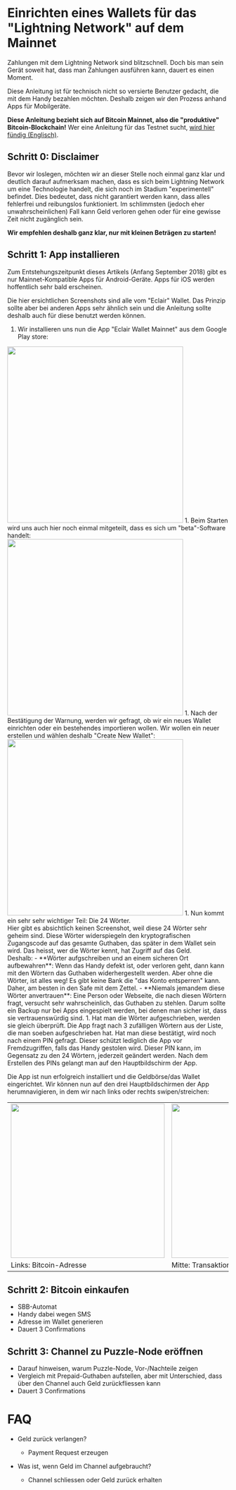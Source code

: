 # Einrichten eines Wallets für das "Lightning Network" auf dem Mainnet

Zahlungen mit dem Lightning Network sind blitzschnell. Doch bis man sein
Gerät soweit hat, dass man Zahlungen ausführen kann, dauert es einen Moment.

Diese Anleitung ist für technisch nicht so versierte Benutzer gedacht, die
mit dem Handy bezahlen möchten. Deshalb zeigen wir den Prozess anhand
Apps für Mobilgeräte.

**Diese Anleitung bezieht sich auf Bitcoin Mainnet, also die "produktive"
Bitcoin-Blockchain!** 
Wer eine Anleitung für das Testnet sucht,
[wird hier fündig (Englisch)](https://gugger.guru/lightning-workshop/).

## Schritt 0: Disclaimer

Bevor wir loslegen, möchten wir an dieser Stelle noch einmal ganz klar und deutlich
darauf aufmerksam machen, dass es sich beim Lightning Network um eine Technologie
handelt, die sich noch im Stadium "experimentell" befindet.
Dies bedeutet, dass nicht garantiert werden kann, dass alles fehlerfrei und reibungslos
funktioniert.
Im schlimmsten (jedoch eher unwahrscheinlichen) Fall kann Geld verloren gehen
oder für eine gewisse Zeit nicht zugänglich sein.

**Wir empfehlen deshalb ganz klar, nur mit kleinen Beträgen zu starten!**

## Schritt 1: App installieren

Zum Entstehungszeitpunkt dieses Artikels (Anfang September 2018) gibt es nur
Mainnet-Kompatible Apps für Android-Geräte. Apps für iOS werden hoffentlich sehr
bald erscheinen.

Die hier ersichtlichen Screenshots sind alle vom "Eclair" Wallet. Das Prinzip sollte aber
bei anderen Apps sehr ähnlich sein und die Anleitung sollte deshalb auch für diese
benutzt werden können.

1. Wir installieren uns nun die App "Eclair Wallet Mainnet" aus dem Google Play store:<br/>
  <img src="../assets/img/lightning/store-eclair-mainnet.png" width="400">
1. Beim Starten wird uns auch hier noch einmal mitgeteilt, dass es sich um "beta"-Software
  handelt:<br/>
  <img src="../assets/img/lightning/mainnet-disclaimer.png" width="400">
1. Nach der Bestätigung der Warnung, werden wir gefragt, ob wir ein neues Wallet
  einrichten oder ein bestehendes importieren wollen. Wir wollen ein neuer erstellen
  und wählen deshalb "Create New Wallet":<br/>
  <img src="../assets/img/lightning/create-or-import.png" width="400">
1. Nun kommt ein sehr sehr wichtiger Teil: Die 24 Wörter.<br/>
  Hier gibt es absichtlich keinen Screenshot, weil diese 24 Wörter sehr geheim sind.
  Diese Wörter widerspiegeln den kryptografischen Zugangscode auf das gesamte Guthaben,
  das später in dem Wallet sein wird. Das heisst, wer die Wörter kennt, hat Zugriff
  auf das Geld.<br/>
  Deshalb:
   - **Wörter aufgschreiben und an einem sicheren Ort aufbewahren**: Wenn das Handy
   defekt ist, oder verloren geht, dann kann mit den Wörtern das Guthaben widerhergestellt
   werden. Aber ohne die Wörter, ist alles weg! Es gibt keine Bank die "das Konto entsperren"
   kann. Daher, am besten in den Safe mit dem Zettel.
   - **Niemals jemandem diese Wörter anvertrauen**: Eine Person oder Webseite, die nach
   diesen Wörtern fragt, versucht sehr wahrscheinlich, das Guthaben zu stehlen. Darum sollte
   ein Backup nur bei Apps eingespielt werden, bei denen man sicher ist, dass sie
   vertrauenswürdig sind.
1. Hat man die Wörter aufgeschrieben, werden sie gleich überprüft. Die App fragt nach 3
  zufälligen Wörtern aus der Liste, die man soeben aufgeschrieben hat. Hat man diese bestätigt,
  wird noch nach einem PIN gefragt. Dieser schützt lediglich die App vor Fremdzugriffen,
  falls das Handy gestolen wird. Dieser PIN kann, im Gegensatz zu den 24 Wörtern, jederzeit
  geändert werden. Nach dem Erstellen des PINs gelangt man auf den Hauptbildschirm der App.

Die App ist nun erfolgreich installiert und die Geldbörse/das Wallet eingerichtet.
Wir können nun auf den drei Hauptbildschirmen der App herumnavigieren, in dem wir nach
links oder rechts swipen/streichen:

<table border="0" cellpadding="5">
<tr>
<td><img src="../assets/img/lightning/mainnet-screen-left.png" width="350"></td>
<td><img src="../assets/img/lightning/mainnet-screen-center.png" width="350"></td>
<td><img src="../assets/img/lightning/mainnet-screen-right.png" width="350"></td>
</tr>
<tr>
<td>Links: Bitcoin-Adresse</td>
<td>Mitte: Transaktionen</td>
<td>Rechts: Lightning Channels</td>
</tr>
</table>

## Schritt 2: Bitcoin einkaufen



* SBB-Automat
* Handy dabei wegen SMS
* Adresse im Wallet generieren
* Dauert 3 Confirmations

## Schritt 3: Channel zu Puzzle-Node eröffnen

* Darauf hinweisen, warum Puzzle-Node, Vor-/Nachteile zeigen
* Vergleich mit Prepaid-Guthaben aufstellen, aber mit Unterschied, dass
  über den Channel auch Geld zurückfliessen kann
* Dauert 3 Confirmations

# FAQ

* Geld zurück verlangen?
  * Payment Request erzeugen

* Was ist, wenn Geld im Channel aufgebraucht?
  * Channel schliessen oder Geld zurück erhalten
 
 